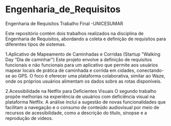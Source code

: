 # Engenharia_de_Requisitos
Engenharia de Requisitos Trabalho Final -UNICESUMAR

Este repositório contém dois trabalhos realizados na disciplina de Engenharia de Requisitos, abordando a coleta e definição de requisitos para diferentes tipos de sistemas.

1.Aplicativo de Mapeamento de Caminhadas e Corridas (Startup "Walking Day “Dia de caminhar")
Este projeto envolve a definição de requisitos funcionais e não funcionais para um aplicativo que permite aos usuários mapear locais de prática de caminhada e corrida em cidades, conectando-se ao GPS. O foco é oferecer uma plataforma colaborativa, similar ao Waze, onde os próprios usuários alimentam os dados sobre as rotas disponíveis.

2.Acessibilidade na Netflix para Deficientes Visuais
O segundo trabalho propõe melhorias na experiência de usuários com deficiência visual na plataforma Netflix. A análise inclui a sugestão de novas funcionalidades que facilitam a navegação e o consumo de conteúdo audiovisual por meio de recursos de acessibilidade, como a descrição do título, sinopse e a reprodução de vídeos.
